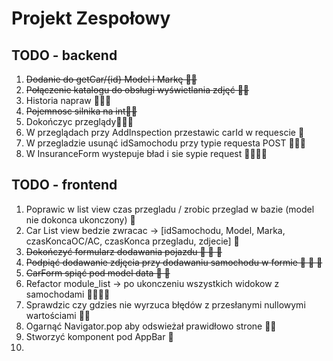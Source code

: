 # Projekt Zespołowy

## TODO - backend

1. ~~Dodanie do getCar/{id} Model i Markę 👍🏼~~
2. ~~Połączenie katalogu do obsługi wyświetlania zdjęć 👍🏼~~
3. Historia napraw 🥵🥵🥵
4. ~~Pojemnosc silnika na int👍🏼~~
5. Dokończyc przeglądy🥵🥵🥵
6. W przeglądach przy AddInspection przestawic carId w requescie 🥵
7. W przegladzie usunąć idSamochodu przy typie requesta POST 🥵🥵🥵
8. W InsuranceForm wystepuje bład i sie sypie request 🥵🥵🥵🥵

## TODO - frontend

1. Poprawic w list view czas przegladu / zrobic przeglad w bazie (model nie dokonca ukonczony) 🥵
2. Car List view bedzie zwracac -> [idSamochodu, Model, Marka, czasKoncaOC/AC, czasKonca przegladu, zdjecie] 🥵
3. ~~Dokończyć formularz dodawania pojazdu 🥵 🥵 🥵~~
4. ~~Podpiąć dodawanie zdjęcia przy dodawaniu samochodu w formie 🥵 🥵 🥵~~
5. ~~CarForm spiąć pod model data 🥵 🥵~~
6. Refactor module_list -> po ukonczeniu wszystkich widokow z samochodami 🥵🥵🥵🥵
7. Sprawdzic czy gdzies nie wyrzuca błędów z przesłanymi nullowymi wartościami 🥵🥵
8. Ogarnąć Navigator.pop aby odswieżał prawidłowo strone 🥵🥵
9. Stworzyć komponent pod AppBar 🥵
10.
